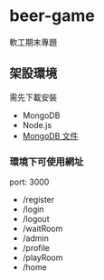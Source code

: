 # beer-game
軟工期末專題
## 架設環境
需先下載安裝
- MongoDB
- Node.js
- [MongoDB 文件](https://docs.mongodb.com/v3.2/tutorial/install-mongodb-on-windows/)
### 環境下可使用網址

port: 3000

- /register
- /login
- /logout
- /waitRoom
- /admin
- /profile
- /playRoom
- /home
